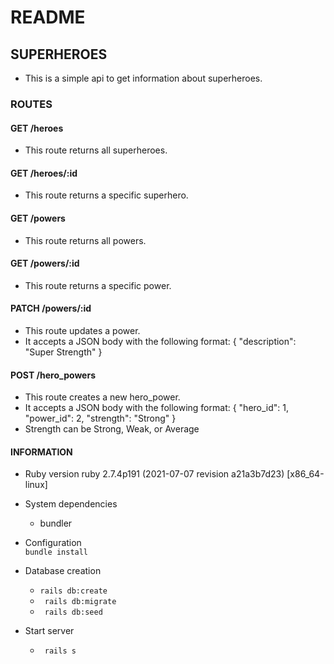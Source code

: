 # README

## SUPERHEROES

- This is a simple api to get information about superheroes.

### ROUTES

#### GET /heroes

- This route returns all superheroes.

#### GET /heroes/:id
    
- This route returns a specific superhero.

#### GET /powers

- This route returns all powers.

#### GET /powers/:id
    
- This route returns a specific power.

#### PATCH /powers/:id
    
- This route updates a power.
- It accepts a JSON body with the following format:
            {
                "description": "Super Strength"
            }

#### POST /hero_powers

- This route creates a new hero_power.
- It accepts a JSON body with the following format:
        {
            "hero_id": 1,
            "power_id": 2,
            "strength": "Strong"
        }
- Strength can be Strong, Weak, or Average

#### INFORMATION

* Ruby version
    ruby 2.7.4p191 (2021-07-07 revision a21a3b7d23) [x86_64-linux]
* System dependencies
    - bundler

* Configuration  
  ```bundle install```

* Database creation
    - ```rails db:create``` 
    - ``` rails db:migrate```
    -  ``` rails db:seed```

* Start server
   -  ``` rails s```